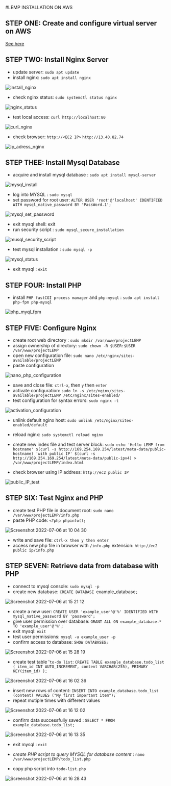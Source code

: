 #LEMP INSTALLATION ON AWS
## STEP ONE: Create and configure virtual server on AWS

<a href="https://github.com/earchibong/devops_training/blob/main/LAMP.md">See here</a>

## STEP TWO: Install Nginx Server
- update server: `sudo apt update`
- install nginx: `sudo apt install nginx`

![install_nginx](https://user-images.githubusercontent.com/92983658/177517763-5595f1f4-d2b0-423c-badc-a08209aa12c6.png)

- check nginx status: `sudo systemctl status nginx`

![nginx_status](https://user-images.githubusercontent.com/92983658/177517974-ca324d51-1393-4841-b7c6-781976a3da7b.png)

- test local access: `curl http://localhost:80`

![curl_nginx](https://user-images.githubusercontent.com/92983658/177518287-a3392188-3e4f-4017-aaee-66cf5be7e8f5.png)

- check browser: `http://<EC2 IP>` `http://13.40.82.74`

![ip_adress_nginx](https://user-images.githubusercontent.com/92983658/177519074-db7f6595-6155-42ed-be6d-be5fdb5c088e.png)


## STEP THEE: Install Mysql Database
- acquire and install mysql database : `sudo apt install mysql-server`

![mysql_install](https://user-images.githubusercontent.com/92983658/177556240-e7d06a72-1610-47a5-8eb7-7382d446fb76.png)

- log into MYSQL : `sudo mysql`
- set password for root user: `ALTER USER 'root'@'localhost' IDENTIFIED WITH mysql_native_password BY 'PassWord.1';`

![mysql_set_password](https://user-images.githubusercontent.com/92983658/177556904-64fb41c4-83c9-4b27-b8a0-fd212d3ab59d.png)

- exit mysql shell: exit
-  run security script : `sudo mysql_secure_installation`

![musql_security_script](https://user-images.githubusercontent.com/92983658/177557473-71f577bf-95a5-4105-b75e-10f88b72897d.png)

- test mysql installation : `sudo mysql -p`

![mysql_status](https://user-images.githubusercontent.com/92983658/177557854-dd515c11-b290-4aec-a267-80a496062559.png)

- exit mysql : `exit`


## STEP FOUR: Install PHP
- install `PHP fastCGI process manager` and `php-mysql` : `sudo apt install php-fpm php-mysql`

![php_myql_fpm](https://user-images.githubusercontent.com/92983658/177559045-dfb1578c-fbd0-4874-b8aa-461e0c52e15b.png)


## STEP FIVE: Configure Nginx

- create root web directory : `sudo mkdir /var/www/projectLEMP`
- assign ownership of directory: `sudo chown -R $USER:$USER /var/www/projectLEMP`
- open new configuration file: `sudo nano /etc/nginx/sites-available/projectLEMP`
- paste configuration

![nano_php_configuration](https://user-images.githubusercontent.com/92983658/177560662-0fe20e44-4f06-4f4b-ab96-b8cf39f633f6.png)


- save and close file: `ctrl-x`, then `y` then `enter`
- activate configuration: `sudo ln -s /etc/nginx/sites-available/projectLEMP /etc/nginx/sites-enabled/`
- test configuration for syntax errors: `sudo nginx -t`

![activation_configuration](https://user-images.githubusercontent.com/92983658/177561077-06f4179e-004e-47de-8537-5a4427c39eea.png)


- unlink default nginx host: `sudo unlink /etc/nginx/sites-enabled/default`
- reload nginx: `sudo systemctl reload nginx`

- create new index file and test server block: 
`sudo echo 'Hello LEMP from hostname' $(curl -s http://169.254.169.254/latest/meta-data/public-hostname) 'with public IP' $(curl -s http://169.254.169.254/latest/meta-data/public-ipv4) > /var/www/projectLEMP/index.html`

- check browser using IP address: `http://ec2 public IP`

![public_IP_test](https://user-images.githubusercontent.com/92983658/177563188-6863e3d1-30c7-42c5-bd1f-a1fbc5335441.png)


## STEP SIX: Test Nginx and PHP
- create test PHP file in document root: `sudo nano /var/www/projectLEMP/info.php`
- paste PHP code: `<?php
phpinfo();`

![Screenshot 2022-07-06 at 10 04 30](https://user-images.githubusercontent.com/92983658/177569538-4ce68948-43e4-486e-bbb1-fb9babf92543.png)


- write and save file: `ctrl-x then y then enter`
- access new php file in browser with `/info.php` extension: `http://ec2 public ip/info.php`
 
## STEP SEVEN: Retrieve data from database with PHP

- connect to mysql console: `sudo mysql -p`
- create new database: `CREATE DATABASE `example_database`;`

![Screenshot 2022-07-06 at 15 21 12](https://user-images.githubusercontent.com/92983658/177572681-89c46d10-eaea-4c99-a8e3-b4b8429a256b.png)

- create a new user: `CREATE USER 'example_user'@'%' IDENTIFIED WITH mysql_native_password BY 'password';`
- give user permission over database: `GRANT ALL ON example_database.* TO 'example_user'@'%';`
- exit mysql: `exit`
- test user permissions: `mysql -u example_user -p`
- confirm access to database: `SHOW DATABASES;`

![Screenshot 2022-07-06 at 15 28 19](https://user-images.githubusercontent.com/92983658/177574279-2f2669cd-4c53-417d-96d6-3231fadec1d4.png)

- create test table '`to-do list`: `CREATE TABLE example_database.todo_list (
  item_id INT AUTO_INCREMENT,
  content VARCHAR(255),
  PRIMARY KEY(item_id)
);`


![Screenshot 2022-07-06 at 16 02 36](https://user-images.githubusercontent.com/92983658/177582132-f6c7a4ff-9918-4659-829e-0c0d0d82110f.png)


- insert new rows of content: `INSERT INTO
  example_database.todo_list (content)
VALUES
  ("My first important item");`
 - repeat mutiple times with different values
  
  
  ![Screenshot 2022-07-06 at 16 12 02](https://user-images.githubusercontent.com/92983658/177584113-dab94a42-fede-4589-a2db-46c4630afa01.png)

  - confirm data successfully saved : `SELECT * FROM example_database.todo_list;`

![Screenshot 2022-07-06 at 16 13 35](https://user-images.githubusercontent.com/92983658/177584714-251dd25c-d560-428e-9d78-a4af57b3594d.png)

- exit mysql : `exit`

- *create PHP script to query MYSQL for database content* : `nano /var/www/projectLEMP/todo_list.php`
- copy php script into `todo-list.php`

![Screenshot 2022-07-06 at 16 28 43](https://user-images.githubusercontent.com/92983658/177587746-2f87e6d5-a7a4-471f-ae6c-7cf9cbe502ad.png)
